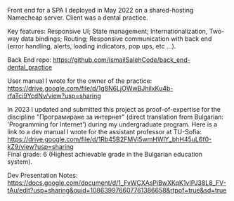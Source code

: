 Front end for a SPA I deployed in May 2022 on a shared-hosting Namecheap server. Client was a dental practice.

Key features: Responsive UI; State management; Internationalization, Two-way data bindings; Routing; Responsive communication with back end (error handling, alerts, loading indicators, pop ups, etc ...).

Back End repo: https://github.com/IsmailSalehCode/back_end-dental_practice

User manual I wrote for the owner of the practice: https://drive.google.com/file/d/1g8N6LjOWwBJhilxKu4b-rfaTci9YcdNv/view?usp=sharing

In 2023 I updated and submitted this project as proof-of-expertise for the discipline "Програмиране за интернет" (direct translation from Bulgarian: 'Programming for Internet') during my undergraduate program. Here is a link to a dev manual I wrote for the assistant professor at TU-Sofia: https://drive.google.com/file/d/1Rb45B2FMVi5wmHWlY_bhH45uL6f0-kZ9/view?usp=sharing <br>
Final grade: 6 (Highest achievable grade in the Bulgarian education system).

Dev Presentation Notes: https://docs.google.com/document/d/1_FvWCXAsPiBwXKqK1vIPJ38L8_FV-tAu/edit?usp=sharing&ouid=108639976607761386658&rtpof=true&sd=true
